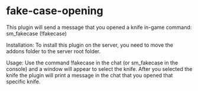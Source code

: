 # fake-case-opening
This plugin will send a message that you opened a knife in-game
command: sm_fakecase (!fakecase)

Installation:
To install this plugin on the server, you need to move the addons folder to the server root folder.

Usage: Use the command !fakecase in the chat (or sm_fakecase in the console) and a window will appear to select the knife. After you selected the knife the plugin will print a message in the chat that you opened that specific knife.
